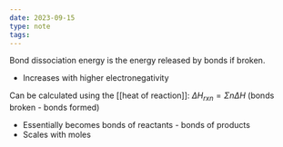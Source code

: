 ```yaml
---
date: 2023-09-15
type: note
tags: 
---
```


Bond dissociation energy is the energy released by bonds if broken.
- Increases with higher electronegativity

Can be calculated using the [[heat of reaction]]:
$\Delta H_{rxn} = \Sigma n \Delta H \text{ (bonds broken - bonds formed)}$
- Essentially becomes bonds of reactants - bonds of products
- Scales with moles